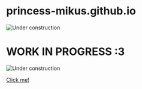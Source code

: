 # princess-mikus.github.io

<picture>
	<!-- The media part is under construction -->
	<source srcset="assets/gifs/consbar.gif" 
	media="(prefers-reduced-motion: no-preference)">
		<img src="assets/gifs/consbar.png"
	alt="Under construction" />
</picture>

<h1>WORK IN PROGRESS :3</h1>

<picture>
	<!-- The media part is under construction -->
	<source srcset="assets/gifs/consbar.gif" 
	media="(prefers-reduced-motion: no-preference)">
		<img src="assets/gifs/consbar.png" 
	alt="Under construction" />
</picture>

<a href="html/test.html">Click me!</a>

